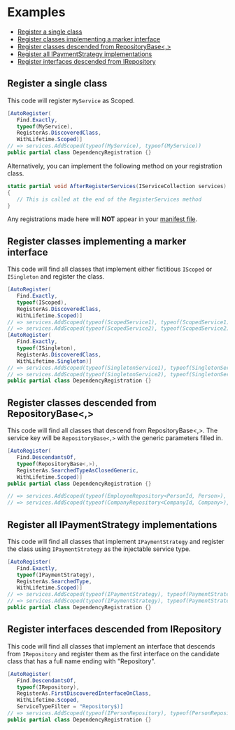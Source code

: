 # Examples

* [Register a single class](#register-a-single-class)
* [Register classes implementing a marker interface](#register-classes-with-a-marker-interface) 
* [Register classes descended from RepositoryBase<,>](#register-classes-descneded-from-repositorybase)
* [Register all IPaymentStrategy implementations](#register-all-ipaymentstrategy-implementations)
* [Register interfaces descended from IRepository](#register-interfaces-descended-from-irepository)

<a id="register-a-single-class"></a>
## Register a single class
This code will register `MyService` as Scoped.
```c#
[AutoRegister(
   Find.Exactly,
   typeof(MyService),
   RegisterAs.DiscoveredClass,
   WithLifetime.Scoped)]
// => services.AddScoped(typeof(MyService), typeof(MyService))
public partial class DependencyRegistration {}
```


Alternatively, you can implement the following method on your registration
class.

```c#
static partial void AfterRegisterServices(IServiceCollection services)
{
   // This is called at the end of the RegisterServices method
}
```

Any registrations made here will **NOT** appear in your
[manifest file](./source-control.md).

<a id="register-classes-with-a-marker-interface"></a>
## Register classes implementing a marker interface
This code will find all classes that implement either 
fictitious `IScoped` or `ISingleton` and register the class.

```c#
[AutoRegister(
   Find.Exactly,
   typeof(IScoped),
   RegisterAs.DiscoveredClass,
   WithLifetime.Scoped)]
// => services.AddScoped(typeof(ScopedService1), typeof(ScopedService1))
// => services.AddScoped(typeof(ScopedService2), typeof(ScopedService2))
[AutoRegister(
   Find.Exactly,
   typeof(ISingleton),
   RegisterAs.DiscoveredClass,
   WithLifetime.Singleton)]
// => services.AddScoped(typeof(SingletonService1), typeof(SingletonService1))
// => services.AddScoped(typeof(SingletonService2), typeof(SingletonService2))
public partial class DependencyRegistration {}
```

<a id="register-classes-descneded-from-repositorybase"></a>
## Register classes descended from RepositoryBase<,>
This code will find all classes that descend from RepositoryBase&lt;,&gt;.
The service key will be `RepositoryBase<,>` with the generic
parameters filled in.

```c#
[AutoRegister(
   Find.DescendantsOf,
   typeof(RepositoryBase<,>),
   RegisterAs.SearchedTypeAsClosedGeneric,
   WithLifetime.Scoped)]
public partial class DependencyRegistration {}

// => services.AddScoped(typeof(EmployeeRepository<PersonId, Person>), typeof(EmployeeRepository))
// => services.AddScoped(typeof(CompanyRepository<CompanyId, Company>), typeof(CompanyRepository))
```

<a id="register-all-ipaymentstrategy-implementations"></a>
## Register all IPaymentStrategy implementations
This code will find all classes that implement `IPaymentStrategy` and register
the class using `IPaymentStrategy` as the injectable service type.

```c#
[AutoRegister(
   Find.Exactly,
   typeof(IPaymentStrategy),
   RegisterAs.SearchedType,
   WithLifetime.Scoped)]
// => services.AddScoped(typeof(IPaymentStrategy), typeof(PaymentStrategy1))
// => services.AddScoped(typeof(IPaymentStrategy), typeof(PaymentStrategy2))
public partial class DependencyRegistration {}
```


<a id="register-interfaces-descended-from-irepository"></a>
## Register interfaces descended from IRepository
This code will find all classes that implement an interface
that descends from `IRepository` and register them as the
first interface on the candidate class that has a full name
ending with "Repository".

```c#
[AutoRegister(
   Find.DescendantsOf,
   typeof(IRepository),
   RegisterAs.FirstDiscoveredInterfaceOnClass,
   WithLifetime.Scoped,
   ServiceTypeFilter = "Repository$)]
// => services.AddScoped(typeof(IPersonRepository), typeof(PersonRepository))
public partial class DependencyRegistration {}
```
